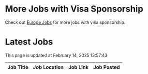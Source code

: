 # More Jobs with Visa Sponsorship

Check out [Europe Jobs](https://github.com/sureshparimi/europejobs#latest-jobs) for more jobs with visa sponsorship.

# Latest Jobs

This page is updated at February 14, 2025 13:57:43

| Job Title | Job Location | Job Link | Job Posted |
| --- | --- | --- | --- |
